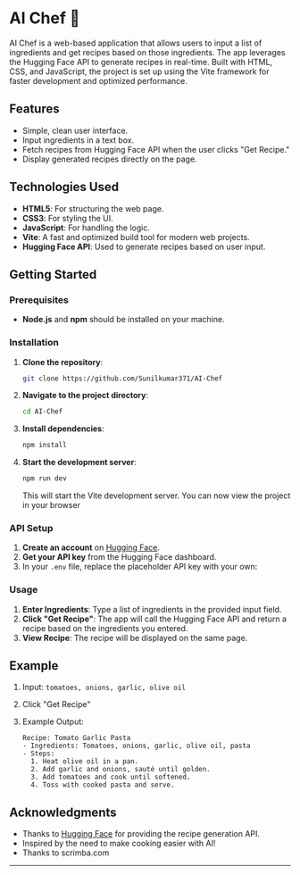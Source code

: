 # AI Chef 🍳

AI Chef is a web-based application that allows users to input a list of ingredients and get recipes based on those ingredients. The app leverages the Hugging Face API to generate recipes in real-time. Built with HTML, CSS, and JavaScript, the project is set up using the Vite framework for faster development and optimized performance.

## Features
- Simple, clean user interface.
- Input ingredients in a text box.
- Fetch recipes from Hugging Face API when the user clicks "Get Recipe."
- Display generated recipes directly on the page.

## Technologies Used
- **HTML5**: For structuring the web page.
- **CSS3**: For styling the UI.
- **JavaScript**: For handling the logic.
- **Vite**: A fast and optimized build tool for modern web projects.
- **Hugging Face API**: Used to generate recipes based on user input.

## Getting Started

### Prerequisites

- **Node.js** and **npm** should be installed on your machine.

### Installation

1. **Clone the repository**:

   ```bash
   git clone https://github.com/Sunilkumar371/AI-Chef
   ```

2. **Navigate to the project directory**:

   ```bash
   cd AI-Chef
   ```

3. **Install dependencies**:

   ```bash
   npm install
   ```

4. **Start the development server**:

   ```bash
   npm run dev
   ```

   This will start the Vite development server. You can now view the project in your browser 

### API Setup

1. **Create an account** on [Hugging Face](https://huggingface.co/).
2. **Get your API key** from the Hugging Face dashboard.
3. In your `.env` file, replace the placeholder API key with your own:

### Usage

1. **Enter Ingredients**: Type a list of ingredients in the provided input field.
2. **Click "Get Recipe"**: The app will call the Hugging Face API and return a recipe based on the ingredients you entered.
3. **View Recipe**: The recipe will be displayed on the same page.

## Example

1. Input: `tomatoes, onions, garlic, olive oil`
2. Click "Get Recipe"
3. Example Output:

   ```
   Recipe: Tomato Garlic Pasta
   - Ingredients: Tomatoes, onions, garlic, olive oil, pasta
   - Steps:
     1. Heat olive oil in a pan.
     2. Add garlic and onions, sauté until golden.
     3. Add tomatoes and cook until softened.
     4. Toss with cooked pasta and serve.
   ```



## Acknowledgments
- Thanks to [Hugging Face](https://huggingface.co/) for providing the recipe generation API.
- Inspired by the need to make cooking easier with AI!
- Thanks to scrimba.com

---
